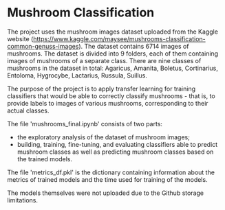 # Mushroom Classification

The project uses the mushroom images dataset uploaded from the Kaggle website (https://www.kaggle.com/maysee/mushrooms-classification-common-genuss-images). The dataset contains 6714 images of mushrooms. The dataset is divided into 9 folders, each of them containing images of mushrooms of a separate class. There are nine classes of mushrooms in the dataset in total: Agaricus, Amanita, Boletus, Cortinarius, Entoloma, Hygrocybe, Lactarius, Russula, Suillus.

The purpose of the project is to apply transfer learning for training classifiers that would be able to correctly classify mushrooms - that is, to provide labels to images of various mushrooms, corresponding to their actual classes.

The file 'mushrooms_final.ipynb' consists of two parts:

- the exploratory analysis of the dataset of mushroom images;
- building, training, fine-tuning, and evaluating classifiers able to predict mushroom classes as well as predicting mushroom classes based on the trained models.

The file 'metrics_df.pkl' is the dictionary containing information about the metrics of trained models and the time used for training of the models.

The models themselves were not uploaded due to the Github storage limitations.
